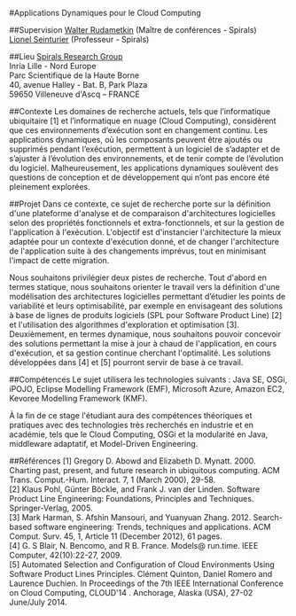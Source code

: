 <!-- # Dr. Walter Andrew Rudametkin Ivey   -->

#Applications Dynamiques pour le Cloud Computing

##Supervision
[Walter Rudametkin](mailto:Walter.Rudametkin@polytech-lille.fr) (Maître de conférences - Spirals)
<br>
[Lionel Seinturier](mailto:Lionel.Seinturier@univ-lille1.fr) (Professeur - Spirals)

##Lieu
[Spirals Research Group](https://team.inria.fr/spirals/)
<br>
Inria Lille - Nord Europe
<br>
Parc Scientifique de la Haute Borne
<br>
40, avenue Halley - Bat. B, Park Plaza
<br>
59650 Villeneuve d'Ascq – FRANCE

##Contexte
Les domaines de recherche actuels, tels que l’informatique ubiquitaire [1] et l’informatique en nuage (Cloud Computing), considèrent que ces environnements d’exécution sont en changement continu. Les applications dynamiques, où les composants peuvent être ajoutés ou supprimés pendant l’exécution, permettent à un logiciel de s’adapter et de s’ajuster à l’évolution des environnements, et de tenir compte de l’évolution du logiciel. Malheureusement, les applications dynamiques soulèvent des questions de conception et de développement qui n’ont pas encore été pleinement explorées.

##Projet
Dans ce contexte, ce sujet de recherche porte sur la définition d'une plateforme d'analyse et de comparaison d'architectures logicielles selon des propriétés fonctionnels et extra-fonctionnels, et sur la gestion de l'application à l'exécution. L'objectif est d'instancier l'architecture la mieux adaptée pour un contexte d'exécution donné, et de changer l'architecture de l'application suite à des changements imprévus, tout en minimisant l'impact de cette migration.

Nous souhaitons privilégier deux pistes de recherche. Tout d'abord en termes statique, nous souhaitons orienter le travail vers la définition d'une modélisation des architectures logicielles permettant d’étudier les points de variabilité et leurs optimisabilité, par exemple en envisageant des solutions à base de lignes de produits logiciels (SPL pour Software Product Line) [2] et l'utilisation des algorithmes d'exploration et optimisation [3]. Deuxièmement, en termes dynamique, nous souhaitons pouvoir concevoir des solutions permettant la mise à jour à chaud de l'application, en cours d'exécution, et sa gestion continue cherchant l'optimalité. Les solutions développées dans [4] et [5] pourront servir de base à ce travail.

##Compétences
Le sujet utilisera les technologies suivants : Java SE, OSGi, iPOJO, Eclipse Modelling Framework (EMF), Microsoft Azure, Amazon EC2, Kevoree Modelling Framework (KMF).

À la fin de ce stage l'étudiant aura des compétences théoriques et pratiques avec des technologies très recherchés en industrie et en académie, tels que le Cloud Computing, OSGi et la modularité en Java, middleware adaptatif, et Model-Driven Engineering.

##Références
[1] Gregory D. Abowd and Elizabeth D. Mynatt. 2000. Charting past, present, and future research in ubiquitous computing. ACM Trans. Comput.-Hum. Interact. 7, 1 (March 2000), 29-58. 
<br>
[2] Klaus Pohl, Günter Böckle, and Frank J. van der Linden. Software Product Line Engineering: Foundations, Principles and Techniques. Springer-Verlag, 2005.
<br>
[3] Mark Harman, S. Afshin Mansouri, and Yuanyuan Zhang. 2012. Search-based software engineering: Trends, techniques and applications. ACM Comput. Surv. 45, 1, Article 11 (December 2012), 61 pages.
<br>
[4] G. S Blair, N. Bencomo, and R B. France. Models@ run.time. IEEE Computer, 42(10):22-27, 2009. 
<br>
[5] Automated Selection and Configuration of Cloud Environments Using Software Product Lines Principles. Clément Quinton, Daniel Romero and Laurence Duchien. In Proceedings of the 7th IEEE International Conference on Cloud Computing, CLOUD'14 . Anchorage, Alaska (USA), 27-02 June/July 2014. 
